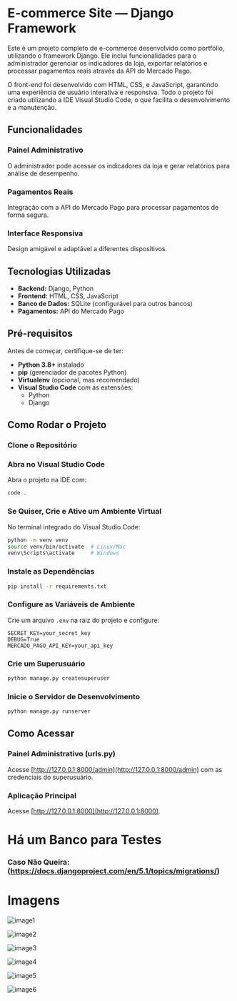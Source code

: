 # E-commerce Site — Django Framework

Este é um projeto completo de e-commerce desenvolvido como portfólio, utilizando o framework Django. Ele inclui funcionalidades para o administrador gerenciar os indicadores da loja, exportar relatórios e processar pagamentos reais através da API do Mercado Pago.

O front-end foi desenvolvido com HTML, CSS, e JavaScript, garantindo uma experiência de usuário interativa e responsiva. Todo o projeto foi criado utilizando a IDE Visual Studio Code, o que facilita o desenvolvimento e a manutenção.

## Funcionalidades

### Painel Administrativo
O administrador pode acessar os indicadores da loja e gerar relatórios para análise de desempenho.

### Pagamentos Reais
Integração com a API do Mercado Pago para processar pagamentos de forma segura.

### Interface Responsiva
Design amigável e adaptável a diferentes dispositivos.


## Tecnologias Utilizadas

- **Backend:** Django, Python
- **Frontend:** HTML, CSS, JavaScript
- **Banco de Dados:** SQLite (configurável para outros bancos)
- **Pagamentos:** API do Mercado Pago

## Pré-requisitos

Antes de começar, certifique-se de ter:

- **Python 3.8+** instalado
- **pip** (gerenciador de pacotes Python)
- **Virtualenv** (opcional, mas recomendado)
- **Visual Studio Code** com as extensões:
  - Python
  - Django
    

## Como Rodar o Projeto

### Clone o Repositório

### Abra no Visual Studio Code

Abra o projeto na IDE com:

```bash
code .
```

### Se Quiser, Crie e Ative um Ambiente Virtual

No terminal integrado do Visual Studio Code:

```bash
python -m venv venv
source venv/bin/activate  # Linux/Mac
venv\Scripts\activate     # Windows
```

### Instale as Dependências

```bash
pip install -r requirements.txt
```

### Configure as Variáveis de Ambiente

Crie um arquivo `.env` na raiz do projeto e configure:

```env
SECRET_KEY=your_secret_key
DEBUG=True
MERCADO_PAGO_API_KEY=your_api_key
```

### Crie um Superusuário

```bash
python manage.py createsuperuser
```

### Inicie o Servidor de Desenvolvimento

```bash
python manage.py runserver
```


## Como Acessar 

### Painel Administrativo (urls.py)
Acesse [http://127.0.0.1:8000/admin](http://127.0.0.1:8000/admin) com as credenciais do superusuário.

### Aplicação Principal
Acesse [http://127.0.0.1:8000](http://127.0.0.1:8000).

# Há um Banco para Testes
### Caso Não Queira: (https://docs.djangoproject.com/en/5.1/topics/migrations/)


# Imagens

![image1](https://github.com/user-attachments/assets/3f051861-ccb0-486d-b22e-a8107120a444)

![image2](https://github.com/user-attachments/assets/02e4723e-5521-4ffb-8442-72f197699999)

![image3](https://github.com/user-attachments/assets/6b9fc023-862a-4748-869b-343d64e44445)

![image4](https://github.com/user-attachments/assets/fb76ddba-1b80-4f9f-925d-5ae00506c821)

![image5](https://github.com/user-attachments/assets/945fadf4-bdb7-427f-9d73-4d84fcd567fe)

![image6](https://github.com/user-attachments/assets/ed5f5f7e-6e16-449f-a8b5-b8544965d377)
